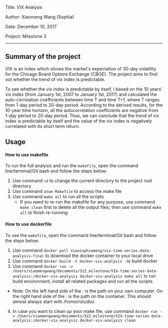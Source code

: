 Title: VIX Analysis

Author: Xiaomeng Wang (Sophia)

Date: December 10, 2017

Project: Milestone 3

---



## Summary of the project

VIX is an index which shows the market's expectation of 30-day volatility for the Chicago Board Options Exchange (CBOE). The project aims to find out whether the trend of vix index is predictable. 

To see whether the vix index is predictable by itself, I based on the 10 years' vix index (from January 1st, 2007 to January 1st, 2017) and calculated the auto-correlation coefficients between time T and time T+1, where T ranges from 1-day period to 20-day period. According to the derived results, for the 10-year time horizon, all the autocorrelation coefficients are negative from 1-day period to 20-day period. Thus, we can conclude that the trend of vix index is predictable by itself and the value of the vix index is negatively correlated with its short term return.



## Usage

#### How to use makefile

To run the full analysis and run the `makefile`, open the command line/terminal/Git bash and follow the steps below:

1. Use command `cd` to change the current directory to the project root directory
2. Use command `atom Makefile` to access the make file
3. Use command `make all` to run all the scripts
	- If you need to re-run the makefile for any purpose, use command `make clean` first to delete all the output files; then use command `make all` to finish re-running

#### How to use dockerfile

To use the `makefile`, open the command line/terminal/Git bash and follow the steps below:

1. Use command `docker pull xiaosophiameng/vix-time-series-data-analysis-final` to download the docker container to your local drive
2. Use command `docker build -t docker-vix-analysis .`to build docker
3. Use command `docker run -v /Users/xiaomengwang/documents/522_milestone/VIX-time-series-data-analysis:/docker-vix-analysis docker-vix-analysis make all` to run build environment, install all related packages and run all the scripts
 - Note: On the left hand side of the : is the path on your own computer. On the right hand side of the : is the path on the container. This should almost always start with /home/rstudio/.
4. In case you want to clean up your make file, use command `docker run -v /Users/xiaomengwang/documents/522_milestone/VIX-time-series-data-analysis:/docker-vix-analysis docker-vix-analysis clean`

